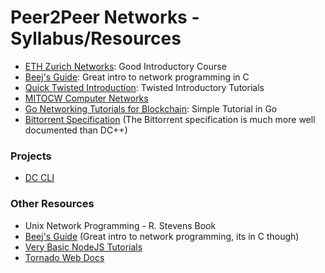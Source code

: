 # Peer2Peer Networks - Syllabus/Resources

- [ETH Zurich Networks](https://comm-net.ethz.ch/): Good Introductory Course
- [Beej's Guide](https://beej.us/guide/bgnet/): Great intro to network programming in C
- [Quick Twisted Introduction](http://krondo.com/an-introduction-to-asynchronous-programming-and-twisted/): Twisted Introductory Tutorials
- [MITOCW Computer Networks](https://ocw.mit.edu/courses/electrical-engineering-and-computer-science/6-829-computer-networks-fall-2002/lecture-notes/)
- [Go Networking Tutorials for Blockchain](https://medium.com/@mycoralhealth/code-a-simple-p2p-blockchain-in-go-46662601f417): Simple Tutorial in Go
- [Bittorrent Specification](https://wiki.theory.org/index.php/BitTorrentSpecification) (The Bittorrent specification is much more well documented than DC++)
### Projects
- [DC CLI](https://github.com/udoprog/python-adc)
### Other Resources
- Unix Network Programming - R. Stevens Book
- [Beej's Guide](https://beej.us/guide/bgnet/) (Great intro to network programming, its in C though)
- [Very Basic NodeJS Tutorials](https://mafintosh.github.io/p2p-workshop/build/01.html)
- [Tornado Web Docs](https://www.tornadoweb.org/en/stable/guide/intro.html)


